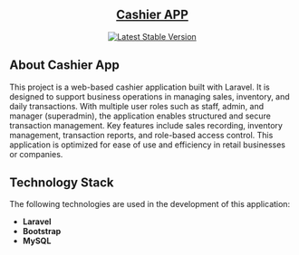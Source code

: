 <p align="center">
<h2 align="center"><a href="https://laravel.com" target="_blank">Cashier APP</a></h2>
</p>

<p align="center">
<a href="https://packagist.org/packages/laravel/framework"><img src="https://img.shields.io/packagist/v/laravel/framework" alt="Latest Stable Version"></a>
</p>

## About Cashier App

This project is a web-based cashier application built with Laravel. It is designed to support business operations in managing sales, inventory, and daily transactions. With multiple user roles such as staff, admin, and manager (superadmin), the application enables structured and secure transaction management. Key features include sales recording, inventory management, transaction reports, and role-based access control. This application is optimized for ease of use and efficiency in retail businesses or companies.

## Technology Stack

The following technologies are used in the development of this application:

-   **Laravel**
-   **Bootstrap**
-   **MySQL**
